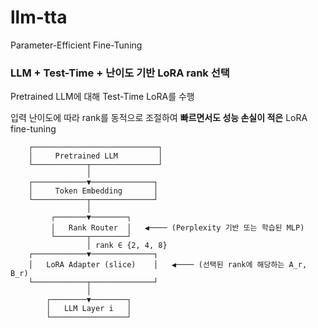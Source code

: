 # llm-tta

Parameter-Efficient Fine-Tuning

### LLM + Test-Time + 난이도 기반 LoRA rank 선택

Pretrained LLM에 대해 Test-Time LoRA를 수행

입력 난이도에 따라 rank를 동적으로 조절하여 **빠르면서도 성능 손실이 적은** LoRA fine-tuning

```
    ┌────────────────────────────┐
    │     Pretrained LLM         │
    └────────────┬───────────────┘
                 │
    ┌────────────▼──────────────┐
    │     Token Embedding       │
    └────────────┬──────────────┘
                 │
         ┌───────▼────────┐
         │   Rank Router  │   ◀──── (Perplexity 기반 또는 학습된 MLP)
         └───────┬────────┘
                 │ rank ∈ {2, 4, 8}
    ┌────────────▼──────────────┐
    │   LoRA Adapter (slice)    │   ◀──── (선택된 rank에 해당하는 A_r, B_r)
    └────────────┬──────────────┘
                 │
        ┌────────▼────────┐
        │   LLM Layer i   │
        └─────────────────┘
```

